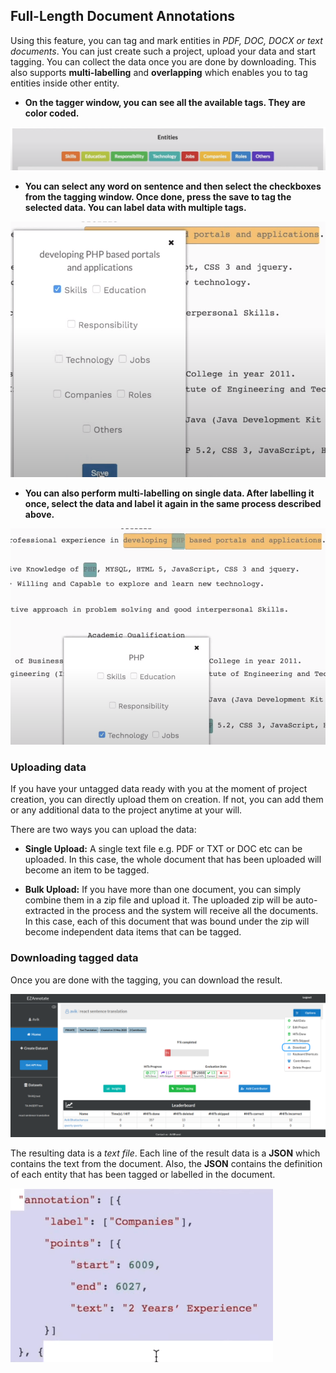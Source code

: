 ## Full-Length Document Annotations

Using this feature, you can tag and mark entities in *PDF, DOC, DOCX or text documents*. You can just create such a project, upload your data and start tagging. You can collect the data once you are done by downloading. This also supports **multi-labelling** and **overlapping** which enables you to tag entities inside other entity.

- **On the tagger window, you can see all the available tags. They are color coded.**

![text-tags](../assets/text-tags.png)

- **You can select any word on sentence and then select the checkboxes from the tagging window. Once done, press the save to tag the selected data. You can label data with multiple tags.**

![selecting-tags](../assets/selecting-tags.png)

- **You can also perform multi-labelling on single data. After labelling it once, select the data and label it again in the same process described above.**

![tagging-res](../assets/tagging-res.png)

### Uploading data

If you have your untagged data ready with you at the moment of project creation, you can directly upload them on creation. If not, you can add them or any additional data to the project anytime at your will.

There are two ways you can upload the data:

- **Single Upload:** A single text file e.g. PDF or TXT or DOC etc can be uploaded. In this case, the whole document that has been uploaded will become an item to be tagged.

- **Bulk Upload:** If you have more than one document, you can simply combine them in a zip file and upload it. The uploaded zip will be auto-extracted in the process and the system will receive all the documents. In this case, each of this document that was bound under the zip will become independent data items that can be tagged.

### Downloading tagged data

Once you are done with the tagging, you can download the result. 

![download-res](../assets/download-res.png)

The resulting data is a *text file*. Each line of the result data is a **JSON** which contains the text from the document. Also, the **JSON** contains the definition of each entity that has been tagged or labelled in the document.

![result-json](../assets/result-json.png)
